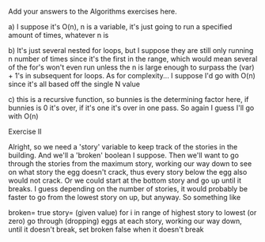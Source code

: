 Add your answers to the Algorithms exercises here.

a) I suppose it's O(n), n is a variable, it's just going to run a specified amount of times, whatever n is

b) It's just several nested for loops, but I suppose they are still only running n number of times since it's the first in the range, which would mean several of the for's won't even run unless the n is large enough to surpass the (var) + 1's in subsequent for loops.  As for complexity... I suppose I'd go with O(n) since it's all based off the single N value

c) this is a recursive function, so bunnies is the determining factor here, if bunnies is 0 it's over, if it's one it's over in one pass.  So again I guess I'll go with O(n)

Exercise II

Alright, so we need a 'story' variable to keep track of the stories in the building.  And we'll a 'broken' boolean I suppose.  Then we'll want to go through the stories from the maximum story, working our way down to see on what story the egg doesn't crack, thus every story below the egg also would not crack.  Or we could start at the bottom story and go up until it breaks.  I guess depending on the number of stories, it would probably be faster to go from the lowest story on up, but anyway.  So something like

broken= true
story= (given value)
for i in range of highest story to lowest (or zero)
    go through (dropping) eggs at each story, working our way down, until it doesn't break, set broken false when it  doesn't break